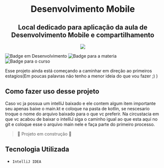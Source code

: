 <h1 align="center"> Desenvolvimento Mobile </h1>
<h2 align="center">Local dedicado para aplicação da aula de Desenvolvimento Mobile e compartilhamento</h2>

<p align="center">
<img loading="lazy" src="https://github.com/NicolasRbelo/Desenvovimento_Mobile/assets/140281624/564f0954-2130-4f55-9497-d99d179aa644">
</p>

![Badge em Desenvolvimento](https://img.shields.io/badge/Status-Em_Desenvolvimento-lightgreen)
![Badge para a materia](https://img.shields.io/badge/Materia-Desenvolvimento_Mobile-blue)
![Badge para o curso](https://img.shields.io/badge/Curso-Faculdade_Impacta_ADS-darkblue)
<p>
Esse projeto ainda está começando a caminhar em direção ao primeiros estagios(Em poucas palavras não tenho a menor ideia do que vou fazer ;) )
</p>

<h2>Como fazer uso desse projeto</h2>
<p>Caso vc ja possua um intelliJ baixado e ele contem algum item importante seu apenas baixe o main.kt e coloque na pasta de kotlin, se nescesario troque o nome do arquivo
baixado para o que vc preferir. Na circustacia em que vc acabou de baixar o intelliJ siga o caminho igual ao que esta aqui no git e coloque esse o arquivo main nele e faça parte 
 do primeiro processo.
</p>

> :construction: Projeto em construção :construction:

<h2>Tecnologia Utilizada</h2>
<ul>
<li>
 <code>IntelliJ IDEA</code>
</li>
</ul>
